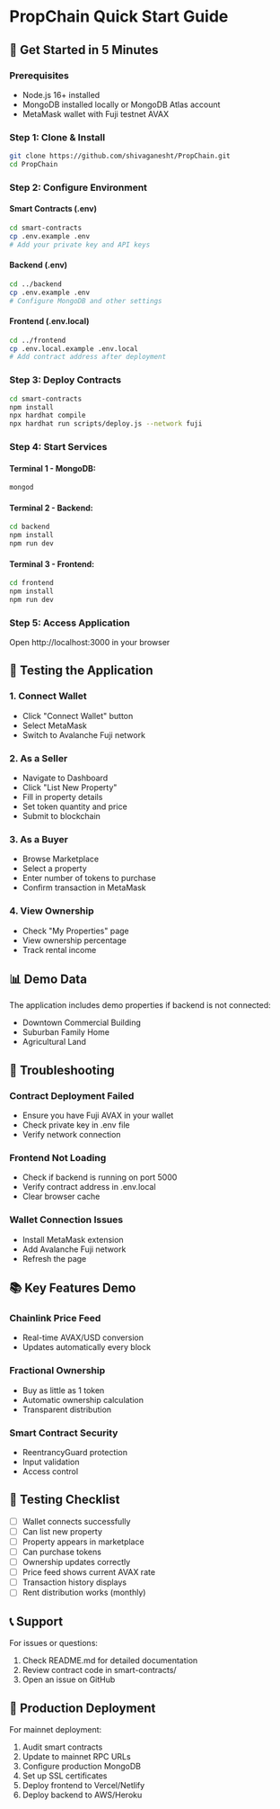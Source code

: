 # PropChain Quick Start Guide

## 🚀 Get Started in 5 Minutes

### Prerequisites
- Node.js 16+ installed
- MongoDB installed locally or MongoDB Atlas account
- MetaMask wallet with Fuji testnet AVAX

### Step 1: Clone & Install
```bash
git clone https://github.com/shivaganesht/PropChain.git
cd PropChain
```

### Step 2: Configure Environment

#### Smart Contracts (.env)
```bash
cd smart-contracts
cp .env.example .env
# Add your private key and API keys
```

#### Backend (.env)
```bash
cd ../backend
cp .env.example .env
# Configure MongoDB and other settings
```

#### Frontend (.env.local)
```bash
cd ../frontend
cp .env.local.example .env.local
# Add contract address after deployment
```

### Step 3: Deploy Contracts
```bash
cd smart-contracts
npm install
npx hardhat compile
npx hardhat run scripts/deploy.js --network fuji
```

### Step 4: Start Services

#### Terminal 1 - MongoDB:
```bash
mongod
```

#### Terminal 2 - Backend:
```bash
cd backend
npm install
npm run dev
```

#### Terminal 3 - Frontend:
```bash
cd frontend
npm install
npm run dev
```

### Step 5: Access Application
Open http://localhost:3000 in your browser

## 🧪 Testing the Application

### 1. Connect Wallet
- Click "Connect Wallet" button
- Select MetaMask
- Switch to Avalanche Fuji network

### 2. As a Seller
- Navigate to Dashboard
- Click "List New Property"
- Fill in property details
- Set token quantity and price
- Submit to blockchain

### 3. As a Buyer
- Browse Marketplace
- Select a property
- Enter number of tokens to purchase
- Confirm transaction in MetaMask

### 4. View Ownership
- Check "My Properties" page
- View ownership percentage
- Track rental income

## 📊 Demo Data

The application includes demo properties if backend is not connected:
- Downtown Commercial Building
- Suburban Family Home
- Agricultural Land

## 🔧 Troubleshooting

### Contract Deployment Failed
- Ensure you have Fuji AVAX in your wallet
- Check private key in .env file
- Verify network connection

### Frontend Not Loading
- Check if backend is running on port 5000
- Verify contract address in .env.local
- Clear browser cache

### Wallet Connection Issues
- Install MetaMask extension
- Add Avalanche Fuji network
- Refresh the page

## 📚 Key Features Demo

### Chainlink Price Feed
- Real-time AVAX/USD conversion
- Updates automatically every block

### Fractional Ownership
- Buy as little as 1 token
- Automatic ownership calculation
- Transparent distribution

### Smart Contract Security
- ReentrancyGuard protection
- Input validation
- Access control

## 🎯 Testing Checklist

- [ ] Wallet connects successfully
- [ ] Can list new property
- [ ] Property appears in marketplace
- [ ] Can purchase tokens
- [ ] Ownership updates correctly
- [ ] Price feed shows current AVAX rate
- [ ] Transaction history displays
- [ ] Rent distribution works (monthly)

## 📞 Support

For issues or questions:
1. Check README.md for detailed documentation
2. Review contract code in smart-contracts/
3. Open an issue on GitHub

## 🚢 Production Deployment

For mainnet deployment:
1. Audit smart contracts
2. Update to mainnet RPC URLs
3. Configure production MongoDB
4. Set up SSL certificates
5. Deploy frontend to Vercel/Netlify
6. Deploy backend to AWS/Heroku
